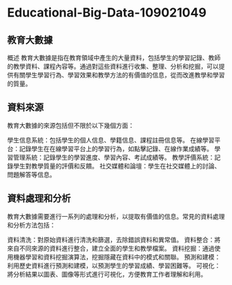 # Educational-Big-Data-109021049

## 教育大數據
概述
教育大數據是指在教育領域中產生的大量資料，包括學生的學習記錄、教師的教學資料、課程內容等。通過對這些資料進行收集、整理、分析和挖掘，可以提供有關學生學習行為、學習效果和教學方法的有價值的信息，從而改進教學和學習的質量。
 
## 資料來源
教育大數據的來源包括但不限於以下幾個方面：

學生信息系統：包括學生的個人信息、學籍信息、課程註冊信息等。
在線學習平台：記錄學生在在線學習平台上的學習行為，如點擊記錄、在線作業成績等。
學習管理系統：記錄學生的學習進度、學習內容、考試成績等。
教學評價系統：記錄學生對教學質量的評價和反饋。
社交媒體和論壇：學生在社交媒體上的討論、問題解答等信息。
## 資料處理和分析
教育大數據需要進行一系列的處理和分析，以提取有價值的信息。常見的資料處理和分析方法包括：

資料清洗：對原始資料進行清洗和篩選，去除錯誤資料和異常值。
資料整合：將來自不同來源的資料進行整合，建立全面的學生和教學檔案。
資料挖掘：通過使用機器學習和資料挖掘演算法，挖掘隱藏在資料中的模式和關聯。
預測和建模：利用歷史資料進行預測和建模，以預測學生的學習成績、學習困難等。
可視化：將分析結果以圖表、圖像等形式進行可視化，方便教育工作者理解和利用。



